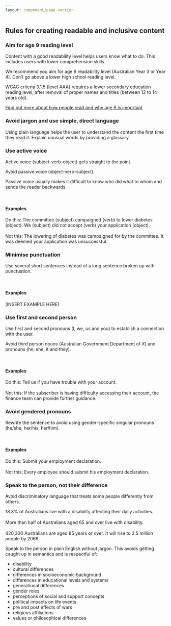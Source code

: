```yaml
---
layout: component/page-section
---
```


<h2 id="section4" class="au-display-xl">
  Rules for creating readable and inclusive content
</h2>

### Aim for age 9 reading level

Content with a good readability level helps users know what to do. This includes users with lower comprehension skills.

We recommend you aim for age 9 readability level (Australian Year 3 or Year 4). Don’t go above a lower high school reading level.

WCAG criteria 3.1.5 (level AAA) requires a lower secondary education reading level, after removal of proper names and titles (between 12 to 14 years old).

<p class="au-callout">
<a href="reading-age/">Find out more about how people read and why age 9 is important</a>
</p>

### Avoid jargon and use simple, direct language

Using plain language helps the user to understand the content the first time they read it. Explain unusual words by providing a glossary.

### Use active voice

Active voice (subject-verb-object) gets straight to the point.

Avoid passive voice (object-verb-subject). 

Passive voice usually makes it difficult to know who did what to whom and sends the reader backwards.

<br>
<article class="sm-basic-example">
<h4>Examples</h4>
Do this:  
The committee (subject) campaigned (verb) to lower diabetes (object).  
We (subject) did not accept (verb) your application (object).  
<br/><br/>
Not this:  
The lowering of diabetes was campaigned for by the committee.  
It was deemed your application was unsuccessful.  
</article>

### Minimise punctuation 

Use several short sentences instead of a long sentence broken up with punctuation.

<br>
<article class="sm-basic-example">
<h4>Examples</h4>
[INSERT  EXAMPLE HERE}
</article>

### Use first and second person

Use first and second pronouns (I, we, us and you) to establish a connection with the user.

Avoid third person nouns (Australian Government Department of X) and pronouns (he, she, it and they).

<br>
<article class="sm-basic-example">
<h4>Examples</h4>
Do this:  
Tell us if you have trouble with your account.  
<br/><br/>
Not this:  
If the subscriber is having difficulty accessing their account, the finance team can provide further guidance.
</article>

### Avoid gendered pronouns

Rewrite the sentence to avoid using gender-specific singular pronouns (he/she, her/his, her/him).

<br>
<article class="sm-basic-example">
<h4>Examples</h4>
Do this:  
Submit your employment declaration.
<br/><br/>
Not this:  
Every employee should submit his employment declaration.
</article>

### Speak to the person, not their difference

Avoid discriminatory language that treats some people differently from others. 

<p class="au-callout">

18.3% of Australians live with a disability affecting their daily activities. 
<br><br>
More than half of Australians aged 65 and over live with disability. 
<br><br>
420,300 Australians are aged 85 years or over. It will rise to 3.5 million people by 2069.
</p>

Speak to the person in plain English without jargon. This avoids getting caught up in semantics and is respectful of:
- disability
- cultural differences
- differences in socioeconomic background
- differences in educational levels and systems
- generational differences
- gender roles
- perceptions of social and support concepts
- political impacts on life events
- pre and post effects of wars
- religious affiliations
- values or philosophical differences
